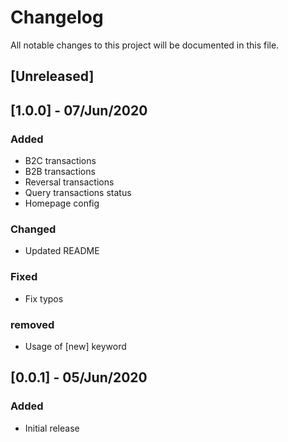 # Changelog
All notable changes to this project will be documented in this file.

## [Unreleased]

## [1.0.0] - 07/Jun/2020

### Added
- B2C transactions
- B2B transactions
- Reversal transactions
- Query transactions status
- Homepage config

### Changed
- Updated README

### Fixed
- Fix typos

### removed
- Usage of [new] keyword

## [0.0.1] - 05/Jun/2020

### Added
- Initial release
